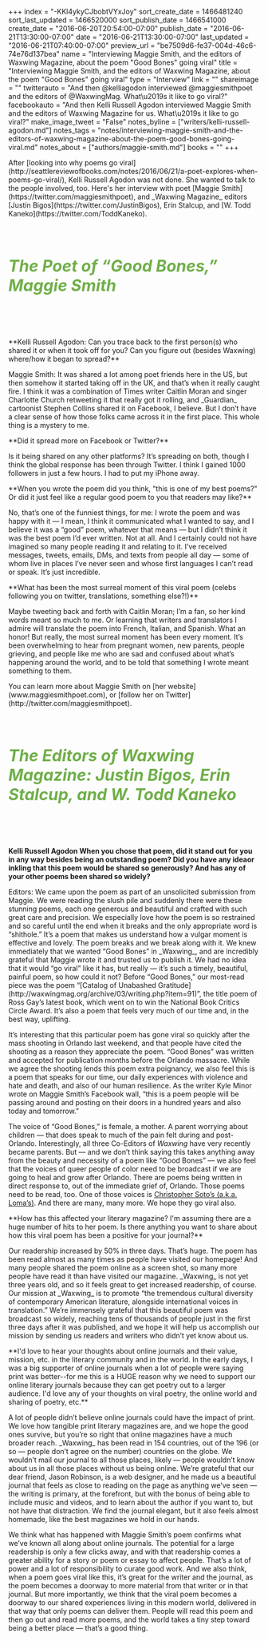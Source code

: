 +++
index = "-KKl4ykyCJbobtVYxJoy"
sort_create_date = 1466481240
sort_last_updated = 1466520000
sort_publish_date = 1466541000
create_date = "2016-06-20T20:54:00-07:00"
publish_date = "2016-06-21T13:30:00-07:00"
date = "2016-06-21T13:30:00-07:00"
last_updated = "2016-06-21T07:40:00-07:00"
preview_url = "be7509d6-fe37-004d-46c6-74e76d137bea"
name = "Interviewing Maggie Smith, and the editors of Waxwing Magazine, about the poem \"Good Bones\" going viral"
title = "Interviewing Maggie Smith, and the editors of Waxwing Magazine, about the poem \"Good Bones\" going viral"
type = "Interview"
link = ""
shareimage = ""
twitterauto = "And then @kelliagodon interviewed @maggiesmithpoet and the editors of @WaxwingMag. What\u2019s it like to go viral?"
facebookauto = "And then Kelli Russell Agodon interviewed Maggie Smith and the editors of Waxwing Magazine for us. What\u2019s it like to go viral?"
make_image_tweet = "False"
notes_byline = ["writers/kelli-russell-agodon.md"]
notes_tags = "notes/interviewing-maggie-smith-and-the-editors-of-waxwing-magazine-about-the-poem-good-bones-going-viral.md"
notes_about = ["authors/maggie-smith.md"]
books = ""
+++
<p class="intro">After [looking into why poems go viral](http://seattlereviewofbooks.com/notes/2016/06/21/a-poet-explores-when-poems-go-viral/), Kelli Russell Agodon was not done. She wanted to talk to the people involved, too. Here's her interview with poet [Maggie Smith](https://twitter.com/maggiesmithpoet), and _Waxwing Magazine_ editors [Justin Bigos](https://twitter.com/JustinBigos), Erin Stalcup, and [W. Todd Kaneko](https://twitter.com/ToddKaneko).</p>

<h5 style="color:#70AF49; font-size:32px; padding:1em 0;">The Poet of “Good Bones,” Maggie Smith</h5>

<p class="noindent">**Kelli Russell Agodon: Can you trace back to the first person(s) who shared it or when it took off for you? Can you figure out (besides Waxwing) where/how it began to spread?**</p> 

<p class="noindent">Maggie Smith: It was shared a lot among poet friends here in the US, but then somehow it started taking off in the UK, and that’s when it really caught fire. I think it was a combination of Times writer Caitlin Moran and singer Charlotte Church retweeting it that really got it rolling, and _Guardian_ cartoonist Stephen Collins shared it on Facebook, I believe. But I don’t have a clear sense of how those folks came across it in the first place. This whole thing is a mystery to me.</p> 

<p class="noindent">**Did it spread more on Facebook or Twitter?**</p> 

<p class="noindent">Is it being shared on any other platforms? It’s spreading on both, though I think the global response has been through Twitter. I think I gained 1000 followers in just a few hours. I had to put my iPhone away.</p> 

<p class="noindent">**When you wrote the poem did you think, "this is one of my best poems?" Or did it just feel like a regular good poem to you that readers may like?** </p>

<p class="noindent">No, that’s one of the funniest things, for me: I wrote the poem and was happy with it &mdash; I mean, I think it communicated what I wanted to say, and I believe it was a “good” poem, whatever that means &mdash; but I didn’t think it was the best poem I’d ever written. Not at all. And I certainly could not have imagined so many people reading it and relating to it. I’ve received messages, tweets, emails, DMs, and texts from people all day &mdash; some of whom live in places I’ve never seen and whose first languages I can’t read or speak. It’s just incredible.</p> 

<p class="noindent">**What has been the most surreal moment of this viral poem (celebs following you on twitter, translations, something else?!)**</p> 

<p class="noindent">Maybe tweeting back and forth with Caitlin Moran; I’m a fan, so her kind words meant so much to me. Or learning that writers and translators I admire will translate the poem into French, Italian, and Spanish. What an honor! But really, the most surreal moment has been every moment. It’s been overwhelming to hear from pregnant women, new parents, people grieving, and people like me who are sad and confused about what’s happening around the world, and to be told that something I wrote meant something to them.</p>

<p class="footer">You can learn more about Maggie Smith on [her website](www.maggiesmithpoet.com), or [follow her on Twitter](http://twitter.com/maggiesmithpoet).</p>

<div class="break"></div>

<h5 style="color:#70AF49; font-size:32px; padding:1em 0;">The Editors of Waxwing Magazine: Justin Bigos, Erin Stalcup, and W. Todd Kaneko</h5>

**Kelli Russell Agodon When you chose that poem, did it stand out for you in any way besides being an outstanding poem? Did you have any ideaor inkling that this poem would be shared so generously? And has any of your other poems been shared so widely?**</p>

<p class="noindent">Editors: We came upon the poem as part of an unsolicited submission from Maggie. We were reading the slush pile and suddenly there were these stunning poems, each one generous and beautiful and crafted with such great care and precision. We especially love how the poem is so restrained and so careful until the end when it breaks and the only appropriate word is “shithole.” It’s a poem that makes us understand how a vulgar moment is effective and lovely. The poem breaks and we break along with it. We knew immediately that we wanted “Good Bones” in _Waxwing_, and are incredibly grateful that Maggie wrote it and trusted us to publish it. We had no idea that it would “go viral” like it has, but really &mdash; it’s such a timely, beautiful, painful poem, so how could it not? Before “Good Bones,” our most-read piece was the poem “[Catalog of Unabashed Gratitude](http://waxwingmag.org/archive/03/writing.php?item=91)”, the title poem of Ross Gay’s latest book, which went on to win the National Book Critics Circle Award. It’s also a poem that feels very much of our time and, in the best way, uplifting.</p>

It’s interesting that this particular poem has gone viral so quickly after the mass shooting in Orlando last weekend, and that people have cited the shooting as a reason they appreciate the poem. “Good Bones” was written and accepted for publication months before the Orlando massacre. While we agree the shooting lends this poem extra poignancy, we also feel this is a poem that speaks for our time, our daily experiences with violence and hate and death, and also of our human resilience. As the writer Kyle Minor wrote on Maggie Smith’s Facebook wall, “this is a poem people will be passing around and posting on their doors in a hundred years and also today and tomorrow.”

The voice of “Good Bones,” is female, a mother. A parent worrying about children &mdash; that does speak to much of the pain felt during and post-Orlando. Interestingly, all three Co-Editors of _Waxwing_ have very recently became parents. But &mdash; and we don’t think saying this takes anything away from the beauty and necessity of a poem like “Good Bones” &mdash; we also feel that the voices of queer people of color need to be broadcast if we are going to heal and grow after Orlando. There are poems being written in direct response to, out of the immediate grief of, Orlando. Those poems need to be read, too. One of those voices is [Christopher Soto’s (a.k.a. Loma’s)](http://lithub.com/all-the-dead-boys-look-like-me/). And there are many, many more. We hope they go viral also.

<p class="noindent">**How has this affected your literary magazine? I'm assuming there are a huge number of hits to her poem. Is there anything you want to share about how this viral poem has been a positive for your journal?**</p>

<p class="noindent">Our readership increased by 50% in three days. That’s huge. The poem has been read almost as many times as people have visited our homepage! And many people shared the poem online as a screen shot, so many more people have read it than have visited our magazine. _Waxwing_ is not yet three years old, and so it feels great to get increased readership, of course. Our mission at _Waxwing_ is to promote “the tremendous cultural diversity of contemporary American literature, alongside international voices in translation.” We’re immensely grateful that this beautiful poem was broadcast so widely, reaching tens of thousands of people just in the first three days after it was published, and we hope it will help us accomplish our mission by sending us readers and writers who didn’t yet know about us.</p>  

<p class="noindent">**I'd love to hear your thoughts about online journals and their value, mission, etc. in the literary community and in the world. In the early days, I was a big supporter of online journals when a lot of people were saying print was better--for me this is a HUGE reason why we need to support our online literary journals because they can get poetry out to a larger audience. I'd love any of your thoughts on viral poetry, the online world and sharing of poetry, etc.**</p>

<p class="noindent">A lot of people didn’t believe online journals could have the impact of print. We love how tangible print literary magazines are, and we hope the good ones survive, but you’re so right that online magazines have a much broader reach. _Waxwing_ has been read in 154 countries, out of the 196 (or so &mdash; people don’t agree on the number) countries on the globe. We wouldn’t mail our journal to all those places, likely &mdash; people wouldn’t know about us in all those places without us being online. We’re grateful that our dear friend, Jason Robinson, is a web designer, and he made us a beautiful journal that feels as close to reading on the page as anything we’ve seen &mdash; the writing is primary, at the forefront, but with the bonus of being able to include music and videos, and to learn about the author if you want to, but not have that distraction. We find the journal elegant, but it also feels almost homemade, like the best magazines we hold in our hands.</p>  

We think what has happened with Maggie Smith’s poem confirms what we’ve known all along about online journals. The potential for a large readership is only a few clicks away, and with that readership comes a greater ability for a story or poem or essay to affect people. That’s a lot of power and a lot of responsibility to curate good work. And we also think, when a poem goes viral like this, it’s great for the writer and the journal, as the poem becomes a doorway to more material from that writer or in that journal. But more importantly, we think that the viral poem becomes a doorway to our shared experiences living in this modern world, delivered in that way that only poems can deliver them. People will read this poem and then go out and read more poems, and the world takes a tiny step toward being a better place &mdash; that’s a good thing.

